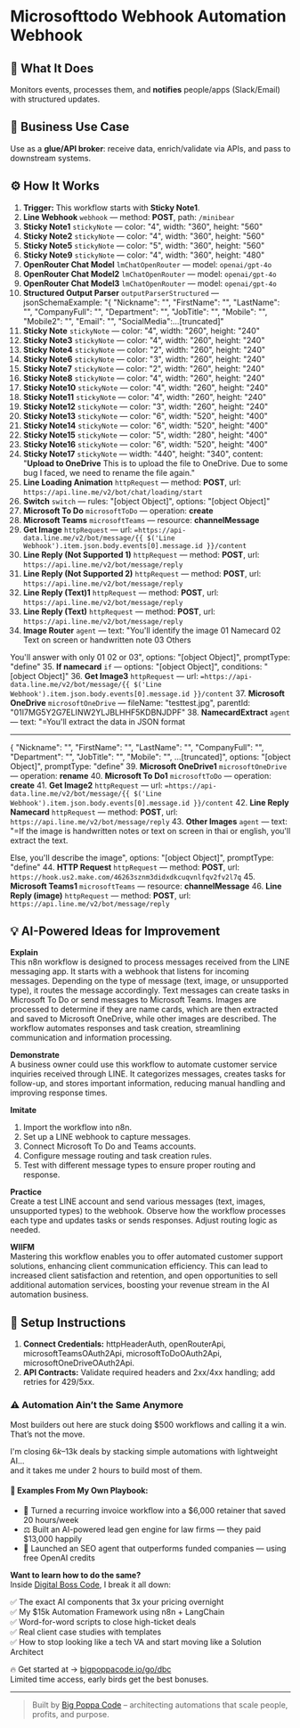 # Microsofttodo Webhook Automation Webhook
  ## 🚀 What It Does
  Monitors events, processes them, and **notifies** people/apps (Slack/Email) with structured updates.
  
  ## 💼 Business Use Case
  Use as a **glue/API broker**: receive data, enrich/validate via APIs, and pass to downstream systems.
  
  ## ⚙️ How It Works
  1. **Trigger:** This workflow starts with **Sticky Note1**.
  2. **Line Webhook** `webhook` — method: **POST**, path: `/minibear`
3. **Sticky Note1** `stickyNote` — color: "4", width: "360", height: "560"
4. **Sticky Note2** `stickyNote` — color: "4", width: "360", height: "560"
5. **Sticky Note5** `stickyNote` — color: "5", width: "360", height: "560"
6. **Sticky Note9** `stickyNote` — color: "4", width: "360", height: "480"
7. **OpenRouter Chat Model** `lmChatOpenRouter` — model: `openai/gpt-4o`
8. **OpenRouter Chat Model2** `lmChatOpenRouter` — model: `openai/gpt-4o`
9. **OpenRouter Chat Model3** `lmChatOpenRouter` — model: `openai/gpt-4o`
10. **Structured Output Parser** `outputParserStructured` — jsonSchemaExample: "{   "Nickname": "",   "FirstName": "",   "LastName": "",   "CompanyFull": "",   "Department": "",   "JobTitle": "",   "Mobile": "",   "Mobile2": "",   "Email": "",   "SocialMedia":…[truncated]"
11. **Sticky Note** `stickyNote` — color: "4", width: "260", height: "240"
12. **Sticky Note3** `stickyNote` — color: "4", width: "260", height: "240"
13. **Sticky Note4** `stickyNote` — color: "2", width: "260", height: "240"
14. **Sticky Note6** `stickyNote` — color: "3", width: "260", height: "240"
15. **Sticky Note7** `stickyNote` — color: "2", width: "260", height: "240"
16. **Sticky Note8** `stickyNote` — color: "4", width: "260", height: "240"
17. **Sticky Note10** `stickyNote` — color: "4", width: "260", height: "240"
18. **Sticky Note11** `stickyNote` — color: "4", width: "260", height: "240"
19. **Sticky Note12** `stickyNote` — color: "3", width: "260", height: "240"
20. **Sticky Note13** `stickyNote` — color: "6", width: "520", height: "400"
21. **Sticky Note14** `stickyNote` — color: "6", width: "520", height: "400"
22. **Sticky Note15** `stickyNote` — color: "5", width: "280", height: "400"
23. **Sticky Note16** `stickyNote` — color: "6", width: "520", height: "400"
24. **Sticky Note17** `stickyNote` — width: "440", height: "340", content: "**Upload to OneDrive**
This is to upload the file to OneDrive. Due to some bug I faced, we need to rename the file again."
25. **Line Loading Animation** `httpRequest` — method: **POST**, url: `https://api.line.me/v2/bot/chat/loading/start`
26. **Switch** `switch` — rules: "[object Object]", options: "[object Object]"
27. **Microsoft To Do** `microsoftToDo` — operation: **create**
28. **Microsoft Teams** `microsoftTeams` — resource: **channelMessage**
29. **Get Image** `httpRequest` — url: `=https://api-data.line.me/v2/bot/message/{{ $('Line Webhook').item.json.body.events[0].message.id }}/content`
30. **Line Reply (Not Supported 1)** `httpRequest` — method: **POST**, url: `https://api.line.me/v2/bot/message/reply`
31. **Line Reply (Not Supported 2)** `httpRequest` — method: **POST**, url: `https://api.line.me/v2/bot/message/reply`
32. **Line Reply (Text)1** `httpRequest` — method: **POST**, url: `https://api.line.me/v2/bot/message/reply`
33. **Line Reply (Text)** `httpRequest` — method: **POST**, url: `https://api.line.me/v2/bot/message/reply`
34. **Image Router** `agent` — text: "You'll identify the image
01 Namecard
02 Text on screen or handwritten note
03 Others

You'll answer with only 01 02 or 03", options: "[object Object]", promptType: "define"
35. **If namecard** `if` — options: "[object Object]", conditions: "[object Object]"
36. **Get Image3** `httpRequest` — url: `=https://api-data.line.me/v2/bot/message/{{ $('Line Webhook').item.json.body.events[0].message.id }}/content`
37. **Microsoft OneDrive** `microsoftOneDrive` — fileName: "testtest.jpg", parentId: "01I7MG5Y2G7ELINW2YLJBLHHF5KDBNJDPF"
38. **NamecardExtract** `agent` — text: "=You'll extract the data in JSON format 

--- 
{   "Nickname": "",   "FirstName": "",   "LastName": "",   "CompanyFull": "",   "Department": "",   "JobTitle": "",   "Mobile": "",  …[truncated]", options: "[object Object]", promptType: "define"
39. **Microsoft OneDrive1** `microsoftOneDrive` — operation: **rename**
40. **Microsoft To Do1** `microsoftToDo` — operation: **create**
41. **Get Image2** `httpRequest` — url: `=https://api-data.line.me/v2/bot/message/{{ $('Line Webhook').item.json.body.events[0].message.id }}/content`
42. **Line Reply Namecard** `httpRequest` — method: **POST**, url: `https://api.line.me/v2/bot/message/reply`
43. **Other Images** `agent` — text: "=If the image is handwritten notes or text on screen in thai or english, you'll extract the text.

Else, you'll describe the image", options: "[object Object]", promptType: "define"
44. **HTTP Request** `httpRequest` — method: **POST**, url: `https://hook.us2.make.com/46263sznm3didxdkcuqvnlfqv2fv2l7q`
45. **Microsoft Teams1** `microsoftTeams` — resource: **channelMessage**
46. **Line Reply (image)** `httpRequest` — method: **POST**, url: `https://api.line.me/v2/bot/message/reply`
  
  ## 💡 AI-Powered Ideas for Improvement
  **Explain**  
This n8n workflow is designed to process messages received from the LINE messaging app. It starts with a webhook that listens for incoming messages. Depending on the type of message (text, image, or unsupported type), it routes the message accordingly. Text messages can create tasks in Microsoft To Do or send messages to Microsoft Teams. Images are processed to determine if they are name cards, which are then extracted and saved to Microsoft OneDrive, while other images are described. The workflow automates responses and task creation, streamlining communication and information processing.

**Demonstrate**  
A business owner could use this workflow to automate customer service inquiries received through LINE. It categorizes messages, creates tasks for follow-up, and stores important information, reducing manual handling and improving response times.

**Imitate**  
1. Import the workflow into n8n.  
2. Set up a LINE webhook to capture messages.  
3. Connect Microsoft To Do and Teams accounts.  
4. Configure message routing and task creation rules.  
5. Test with different message types to ensure proper routing and response.

**Practice**  
Create a test LINE account and send various messages (text, images, unsupported types) to the webhook. Observe how the workflow processes each type and updates tasks or sends responses. Adjust routing logic as needed.

**WIIFM**  
Mastering this workflow enables you to offer automated customer support solutions, enhancing client communication efficiency. This can lead to increased client satisfaction and retention, and open opportunities to sell additional automation services, boosting your revenue stream in the AI automation business.
  
  ## 🔧 Setup Instructions
  1. **Connect Credentials:** httpHeaderAuth, openRouterApi, microsoftTeamsOAuth2Api, microsoftToDoOAuth2Api, microsoftOneDriveOAuth2Api.
2. **API Contracts:** Validate required headers and 2xx/4xx handling; add retries for 429/5xx.
  
### ⚠️ Automation Ain’t the Same Anymore

Most builders out here are stuck doing $500 workflows and calling it a win.  
That’s not the move.  

I'm closing $6k–$13k deals by stacking simple automations with lightweight AI...  
and it takes me under 2 hours to build most of them.

#### 🧠 Examples From My Own Playbook:
- 🔁 Turned a recurring invoice workflow into a $6,000 retainer that saved 20 hours/week  
- ⚖️ Built an AI-powered lead gen engine for law firms — they paid $13,000 happily  
- 🚀 Launched an SEO agent that outperforms funded companies — using free OpenAI credits  

**Want to learn how to do the same?**  
Inside [Digital Boss Code](https://bigpoppacode.io/go/dbc), I break it all down:

✅ The exact AI components that 3x your pricing overnight  
✅ My $15k Automation Framework using n8n + LangChain  
✅ Word-for-word scripts to close high-ticket deals  
✅ Real client case studies with templates  
✅ How to stop looking like a tech VA and start moving like a Solution Architect  

🔥 Get started at → [bigpoppacode.io/go/dbc](https://bigpoppacode.io/go/dbc)  
Limited time access, early birds get the best bonuses.

---
> Built by [Big Poppa Code](https://bigpoppacode.io) – architecting automations that scale people, profits, and purpose.
  